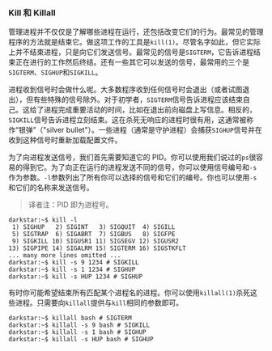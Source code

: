 ### Kill 和 Killall

管理进程并不仅仅是了解哪些进程在运行，还包括改变它们的行为。最常见的管理程序的方法就是结束它。做这项工作的工具是`kill(1)`。尽管名字如此，但它实际上并不结束进程，只是向它们发送信号。最常见的信号是`SIGTERM`，它告诉进程结束正在进行的工作然后终结。还有一些其它可以发送的信号，最常用的三个是`SIGTERM`、`SIGHUP`和`SIGKILL`。

进程收到信号时会做什么呢。大多数程序收到任何信号时会退出（或者试图退出），但有些特殊的信号除外。对于初学者，`SIGTERM`信号告诉进程应该结束自己。这给了进程完成重要活动的时间，比如在退出前向磁盘上写信息。相反的，`SIGKILL`信号告诉进程立刻结束。这在杀死无响应的进程时很有用，这通常被称作“银弹”（"silver bullet"）。一些进程（通常是守护进程）会捕获`SIGHUP`信号并在收到这种信号时重新加载配置文件。

为了向进程发送信号，我们首先需要知道它的 PID。你可以使用我们说过的`ps`很容易的得到它。为了向正在运行的进程发送不同的信号，你可以使用信号编号和`-s`作为参数。`-l`参数列出了所有你可以选择的信号和它们的编号。你也可以使用`-s`和它们的名称来发送信号。

> 译者注：PID 即为进程号。

```
darkstar:~$ kill -l
 1) SIGHUP	 2) SIGINT	 3) SIGQUIT	 4) SIGILL
 5) SIGTRAP	 6) SIGABRT	 7) SIGBUS	 8) SIGFPE
 9) SIGKILL	10) SIGUSR1	11) SIGSEGV	12) SIGUSR2
13) SIGPIPE	14) SIGALRM	15) SIGTERM	16) SIGSTKFLT
... many more lines omitted ...
darkstar:~$ kill -s 9 1234 # SIGKILL
darkstar:~$ kill -s 1 1234 # SIGHUP
darkstar:~$ kill -s HUP 1234 # SIGHUP
```

有时你可能希望结束所有匹配某个进程名的进程。你可以使用`killall(1)`杀死这些进程。只需要向`killall`提供与`kill`相同的参数即可。

```
darkstar:~$ killall bash # SIGTERM
darkstar:~$ killall -s 9 bash # SIGKILL
darkstar:~$ killall -s 1 bash # SIGHUP
darkstar:~$ killall -s HUP bash # SIGHUP
```
